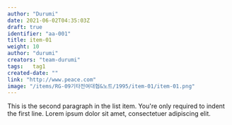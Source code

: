 ```yaml
---
author: "Durumi"
date: 2021-06-02T04:35:03Z
draft: true
identifier: "aa-001"
title: item-01
weight: 10
author: "durumi"
creators: "team-durumi"
tags:	tag1
created-date: ""
link: "http://www.peace.com"
image: "/items/RG-09기타전여대협&노트/1995/item-01/item-01.png"
---
```


This is the second paragraph in the list item. You're
only required to indent the first line. Lorem ipsum dolor
sit amet, consectetuer adipiscing elit.